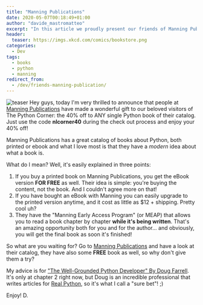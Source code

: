 ```yaml
---
title: "Manning Publications"
date: 2020-05-07T00:18:49+01:00
author: "davide_mastromatteo"
excerpt: "In this article we proudly present our friends of Manning Pubblication and ... we have a special gift for you!"
header:
  teaser: https://imgs.xkcd.com/comics/bookstore.png
categories:
  - Dev
tags:
  - books
  - python
  - manning
redirect_from:
  - /dev/friends-manning-publication/
---
```

![teaser](https://imgs.xkcd.com/comics/bookstore.png)
Hey guys, today I'm very thrilled to announce that people at [Manning Publications](http://mng.bz/PAM2) have made a wonderful gift to our beloved visitors of The Python Corner: the 40% off to ANY single Python book of their catalog. Just use the code **nlcorner40** during the check out process and enjoy your 40% off!

Manning Publications has a great catalog of books about Python, both printed or ebook and what I love most is that they have a *modern* idea about what a book is.

What do I mean? Well, it's easily explained in three points:

1. If you buy a printed book on Manning Publications, you get the eBook version **FOR FREE** as well. Their idea is simple: you're buying the content, not the book. And I couldn't agree more on that!
2. If you have bought an eBook with Manning you can easily upgrade to the printed version anytime, and it cost as little as $12 + shipping. Pretty cool uh?
3. They have the "Manning Early Access Program" (or MEAP) that allows you to read a book chapter by chapter **while it's being written**. That's an amazing opportunity both for you and for the author... and obviously, you will get the final book as soon it's finished!

So what are you waiting for?
Go to [Manning Publications](http://mng.bz/PAM2) and have a look at their catalog, they have also some **FREE** book as well, so why don't give them a try?

My advice is for ["The Well-Grounded Python Developer" By Doug Farrell](https://www.manning.com/books/the-well-grounded-python-developer). It's only at chapter 2 right now, but Doug is an incredible professional that writes articles for [Real Python](https://realpython.com/team/dfarrell/), so it's what I call a "sure bet"! ;)

Enjoy!
D.
